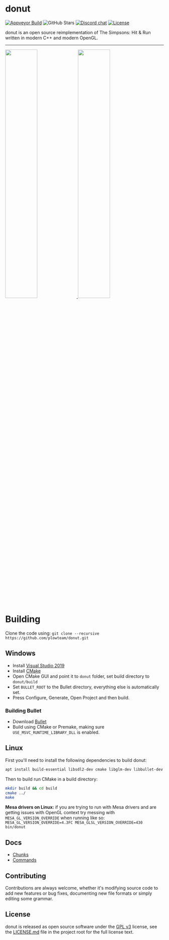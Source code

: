 # donut

[![Appveyor Build](https://img.shields.io/appveyor/ci/handsomematt/donut?logo=appveyor)](https://ci.appveyor.com/project/handsomematt/donut)
![GitHub Stars](https://img.shields.io/github/stars/plowteam/donut?logo=github)
[![Discord chat](https://img.shields.io/discord/611594006803120148?logo=discord&logoColor=white)](https://discord.gg/xpdbWzG)
[![License](https://img.shields.io/github/license/plowteam/donut)](LICENSE.md)

donut is an open source reimplementation of The Simpsons: Hit & Run written in modern C++ and modern OpenGL.

---

<a href="https://files.facepunch.com/Layla/2019/August/11/2019-08-09_22-12-28.png">
    <img src="https://files.facepunch.com/Layla/2019/August/11/2019-08-09_22-12-28.png" width="45%">
</a>
<a href="https://files.facepunch.com/Layla/2019/August/11/2019-08-09_22-11-26.png">
    <img src="https://files.facepunch.com/Layla/2019/August/11/2019-08-09_22-11-26.png" width="45%">
</a>

# Building

Clone the code using: `git clone --recursive https://github.com/plowteam/donut.git`

## Windows

* Install [Visual Studio 2019](https://visualstudio.microsoft.com/downloads/)
* Install [CMake](https://cmake.org/download/)
* Open CMake GUI and point it to `donut` folder, set build directory to `donut/build`
* Set `BULLET_ROOT` to the Bullet directory, everything else is automatically set.
* Press Configure, Generate, Open Project and then build.

### Building Bullet

* Download [Bullet](https://github.com/bulletphysics/bullet3)
* Build using CMake or Premake, making sure `USE_MSVC_RUNTIME_LIBRARY_DLL` is enabled.

## Linux

First you'll need to install the following dependencies to build donut:

```bash
apt install build-essential libsdl2-dev cmake libglm-dev libbullet-dev libopenal-dev
```

Then to build run CMake in a build directory:

```bash
mkdir build && cd build
cmake ../
make
```

**Mesa drivers on Linux:** if you are trying to run with Mesa drivers and are getting issues with OpenGL context try messing with `MESA_GL_VERSION_OVERRIDE` when running like so: `MESA_GL_VERSION_OVERRIDE=4.3FC MESA_GLSL_VERSION_OVERRIDE=430 bin/donut`

## Docs
* [Chunks](dev/Chunks.md)
* [Commands](dev/Commands.md)

## Contributing
Contributions are always welcome, whether it's modifying source code to add new
features or bug fixes, documenting new file formats or simply editing some
grammar.

## License
donut is released as open source software under the [GPL v3](https://opensource.org/licenses/gpl-3.0.html)
license, see the [LICENSE.md](./LICENSE.md) file in the project root for the full license text.
